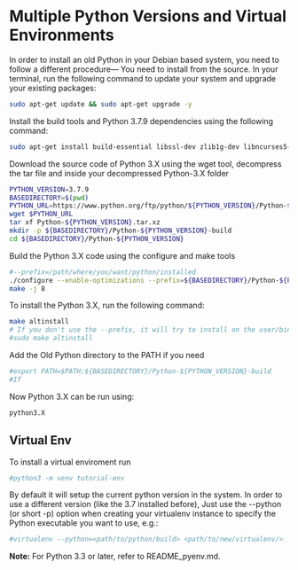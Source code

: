 # Multiple Python Versions and Virtual Environments

<par>
In order to install an old Python  in your Debian based system, you need to follow a different procedure— You need to install from the source.
In your terminal, run the following command to update your system and upgrade your existing packages:
</par>

```bash
sudo apt-get update && sudo apt-get upgrade -y
```
<par>
Install the build tools and Python 3.7.9 dependencies using the following command:
</par>

```bash
sudo apt-get install build-essential libssl-dev zlib1g-dev libncurses5-dev libncursesw5-dev libreadline-dev libsqlite3-dev libgdbm-dev libdb5.3-dev libbz2-dev libexpat1-dev liblzma-dev tk-dev libffi-dev
```
<par>
Download the source code of Python 3.X using the wget tool, decompress the tar file and inside your decompressed Python-3.X folder
</apr>

```bash
PYTHON_VERSION=3.7.9
BASEDIRECTORY=$(pwd)
PYTHON_URL=https://www.python.org/ftp/python/${PYTHON_VERSION}/Python-${PYTHON_VERSION}.tar.xz
wget $PYTHON_URL
tar xf Python-${PYTHON_VERSION}.tar.xz
mkdir -p ${BASEDIRECTORY}/Python-${PYTHON_VERSION}-build
cd ${BASEDIRECTORY}/Python-${PYTHON_VERSION}

```
<par>
Build the Python 3.X code using the configure and make tools
</par>
 
```bash
#--prefix=/path/where/you/want/python/installed
./configure --enable-optimizations --prefix=${BASEDIRECTORY}/Python-${PYTHON_VERSION}-build --cache-file=${BASEDIRECTORY}/Python-${PYTHON_VERSION}/cache-file
make -j 8
```

<par>
To install the Python 3.X, run the following command:
</par>

```bash
make altinstall
# If you don't use the --prefix, it will try to install on the user/bin, then you should use altinstall in order to evade compatibility isues
#sudo make altinstall
```
</par>
Add the Old Python directory to the PATH if you need
</par>

```bash
#export PATH=$PATH:${BASEDIRECTORY}/Python-${PYTHON_VERSION}-build
#If 
```

<par>
Now Python 3.X can be run using:
</par>

```bash
python3.X
```

## Virtual Env
<par>
To install a virtual enviroment run
</par>

```bash
#python3 -m venv tutorial-env
```
By default it will setup the current python version in the system. In order to use a different version (like the 3.7 installed before), Just use the --python (or short -p) option when creating your virtualenv instance to specify the Python executable you want to use, e.g.:

```bash
#virtualenv --python=<path/to/python/build> <path/to/new/virtualenv/>
```

__Note:__ For Python 3.3 or later, refer to README_pyenv.md.
